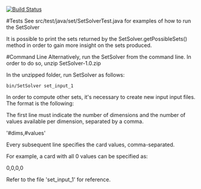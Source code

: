 [![Build Status](https://travis-ci.org/yeison/SetSolver.svg?branch=master)](https://travis-ci.org/yeison/SetSolver)

#Tests
See src/test/java/set/SetSolverTest.java for examples of how to run the SetSolver

It is possible to print the sets returned by the SetSolver.getPossibleSets() method in order to gain more insight on the sets produced.

#Command Line
Alternatively, run the SetSolver from the command line.  In order to do so, unzip SetSolver-1.0.zip

In the unzipped folder, run SetSolver as follows:

```
bin/SetSolver set_input_1
```

In order to compute other sets, it's necessary to create new input input files.  The format is the following:

The first line must indicate the number of dimensions and the number of values available per dimension, separated by a comma.

'#dims,#values'

Every subsequent line specifies the card values, comma-separated.

For example, a card with all 0 values can be specified as:

0,0,0,0

Refer to the file 'set_input_1' for reference.